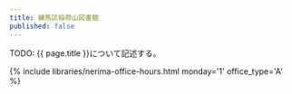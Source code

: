 ```yaml
---
title: 練馬区稲荷山図書館
published: false
---
```


TODO: {{ page.title }}について記述する。

{% include libraries/nerima-office-hours.html monday='1' office_type='A' %}
